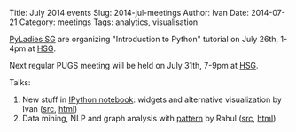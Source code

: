 Title: July 2014 events
Slug: 2014-jul-meetings
Author: Ivan
Date: 2014-07-21
Category: meetings
Tags: analytics, visualisation

[PyLadies SG](http://www.meetup.com/PyLadies-SG/events/193896182/) are
organizing "Introduction to Python" tutorial on July 26th, 1-4pm at
[HSG](http://hackerspace.sg).


Next regular PUGS meeting will be held on July 31th, 7-9pm at
[HSG](http://hackerspace.sg).

Talks:

1. New stuff in [IPython notebook](http://ipython.org/notebook.html): widgets
   and alternative visualization by Ivan ([src](https://github.com/vanzaj/pytalks/tree/master/20140731_PUGS_ipython),
[html](http://bit.ly/1zPoNHW))
2. Data mining, NLP and graph analysis with
   [pattern](http://www.clips.ua.ac.be/pages/pattern) by Rahul
([src](https://github.com/rahulg/ipython-notebooks),
[html](http://bit.ly/1ontws2))

